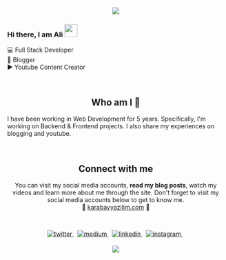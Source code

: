<h1 align="center">
  <a href="https://git.io/typing-svg">
    <img src="https://readme-typing-svg.herokuapp.com/?lines=Hello!+👋;I+am+Ali+KARABAY&center=true&size=25">
  </a>
</h1>

### Hi there, I am Ali <img src="https://user-images.githubusercontent.com/42378118/110234147-e3259600-7f4e-11eb-95be-0c4047144dea.gif" width="30">
💻 Full Stack Developer <br>
📙 Blogger <br>
▶️ Youtube Content Creator <br>

<p align="center">
<br>

<h2 align="center">
Who am I 👀 
</h2>
I have been working in Web Development for 5 years. Specifically, I'm working on Backend & Frontend projects. I also share my experiences on blogging and youtube.
</p>
<center>
<br>

<h2 align="center">
Connect with me 
</h2>
<p align="center">
  You can visit my social media accounts, <b>read my blog posts</b>, watch my videos and learn more about me through the site. Don't forget to visit my social media accounts below to get to know me. <br>
🌿 <a href="https://www.karabayyazilim.com/">karabayyazilim.com</a> 🌿

</p>  
<br>

<p align="center">
<a href="https://twitter.com/karabayyazilim" target="_blank">
<img src=https://img.shields.io/badge/twitter-%2300acee.svg?&style=for-the-badge&logo=twitter&logoColor=white alt=twitter style="margin-bottom: 5px;" />
</a> &nbsp;

<a href="https://www.medium.com/karabayyazilim/?hl=tr" target="_blank">
<img src=https://img.shields.io/badge/medium-%23000000.svg?&style=for-the-badge&logo=medium&logoColor=green alt=medium style="margin-bottom: 5px;" />
</a> &nbsp;

<a href="https://linkedin.com/in/alikarabay" target="_blank">
<img src=https://img.shields.io/badge/linkedin-%231E77B5.svg?&style=for-the-badge&logo=linkedin&logoColor=white alt=linkedin style="margin-bottom: 5px;" />
</a> &nbsp;

<a href="https://www.instagram.com/karabayyazilim" target="_blank">
<img src=https://img.shields.io/badge/instagram-%23000000.svg?&style=for-the-badge&logo=instagram&logoColor=red alt=instagram style="margin-bottom: 5px;" />
</a> &nbsp;
</p>  

<p align="center">
<img src="https://github-readme-stats.vercel.app/api?username=karabayyazilim&show_icons=true&count_private=true&theme=dark" />
</p>
</div>  


